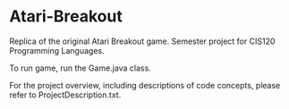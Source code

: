 # Atari-Breakout
Replica of the original Atari Breakout game. Semester project for CIS120 Programming Languages.

To run game, run the Game.java class. 

For the project overview, including descriptions of code concepts, please refer to ProjectDescription.txt.
